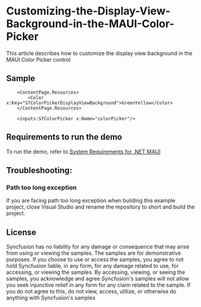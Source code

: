 # Customizing-the-Display-View-Background-in-the-MAUI-Color-Picker

This article describes how to customize the display view background in the MAUI Color Picker control

## Sample

```xaml
    <ContentPage.Resources>
        <Color x:Key="SfColorPickerDisplayViewBackground">GreenYellow</Color>
    </ContentPage.Resources>

    <inputs:SfColorPicker x:Name="colorPicker"/>
```

## Requirements to run the demo

To run the demo, refer to [System Requirements for .NET MAUI](https://help.syncfusion.com/maui/system-requirements)

## Troubleshooting:
### Path too long exception

If you are facing path too long exception when building this example project, close Visual Studio and rename the repository to short and build the project.

## License

Syncfusion has no liability for any damage or consequence that may arise from using or viewing the samples. The samples are for demonstrative purposes. If you choose to use or access the samples, you agree to not hold Syncfusion liable, in any form, for any damage related to use, for accessing, or viewing the samples. By accessing, viewing, or seeing the samples, you acknowledge and agree Syncfusion's samples will not allow you seek injunctive relief in any form for any claim related to the sample. If you do not agree to this, do not view, access, utilize, or otherwise do anything with Syncfusion's samples
